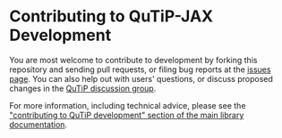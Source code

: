# Contributing to QuTiP-JAX Development

You are most welcome to contribute to development by forking this repository and sending pull requests, or filing bug reports at the [issues page](https://github.com/qutip/qutip-jax/issues).
You can also help out with users' questions, or discuss proposed changes in the [QuTiP discussion group](https://groups.google.com/g/qutip).

For more information, including technical advice, please see the ["contributing to QuTiP development" section of the main library documentation](https://qutip.org/docs/latest/development/contributing.html).

